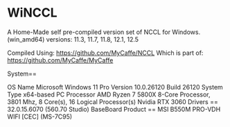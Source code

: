 # WiNCCL
A Home-Made self pre-compiled version set of NCCL for Windows. (win_amd64)
versions: 11.3, 11.7, 11.8, 12.1, 12.5

Compiled Using: https://github.com/MyCaffe/NCCL
Which is part of: https://github.com/MyCaffe/MyCaffe

System==

OS Name	Microsoft Windows 11 Pro
Version	10.0.26120 Build 26120
System Type	x64-based PC
Processor	AMD Ryzen 7 5800X 8-Core Processor, 3801 Mhz, 8 Core(s), 16 Logical Processor(s)
Nvidia RTX 3060 Drivers == 32.0.15.6070 (560.70 Studio)
BaseBoard Product == MSI B550M PRO-VDH WIFI [CEC] (MS-7C95)